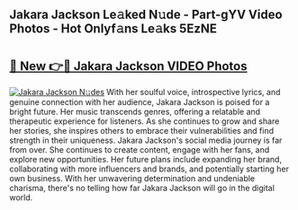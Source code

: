 ## Jakara Jackson Le𝚊ked N𝚞de - Part-gYV Video Photos - Hot Onlyf𝚊ns Le𝚊ks 5EzNE

# <h2><a href="http://ac11328.deff.icu/?id=Jakara+Jackson">🔗 New 👉🔴 Jakara Jackson VIDEO Photos</a></h2>

[![Jakara Jackson N𝚞des](https://i.imgur.com/rIISA9y.gif)](http://ac11328.deff.icu/?id=Jakara+Jackson)
With her soulful voice, introspective lyrics, and genuine connection with her audience, Jakara Jackson is poised for a bright future. Her music transcends genres, offering a relatable and therapeutic experience for listeners. As she continues to grow and share her stories, she inspires others to embrace their vulnerabilities and find strength in their uniqueness. Jakara Jackson's social media journey is far from over. She continues to create content, engage with her fans, and explore new opportunities. Her future plans include expanding her brand, collaborating with more influencers and brands, and potentially starting her own business. With her unwavering determination and undeniable charisma, there's no telling how far Jakara Jackson will go in the digital world.
